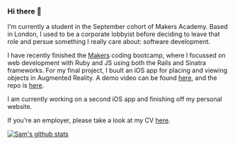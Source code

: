 ### Hi there 👋
I'm currently a student in the September cohort of Makers Academy. Based in London, I used to be a corporate lobbyist before deciding to leave that role and persue something I really care about: software development. 

I have recently finished the [Makers](https://makers.tech) coding bootcamp, where I focussed on web development with Ruby and JS using both the Rails and Sinatra frameworks. For my final project, I buult an iOS app for placing and viewing objects in Augmented Reality. A demo video can be found [here](https://www.youtube.com/watch?v=Crr90faZCcw), and the repo is [here](https://github.com/samcolson4/signposts-again).

I am currently working on a second iOS app and finishing off my personal website.

If you're an employer, please take a look at my CV [here](https://github.com/samcolson4/CV).


[![Sam's github stats](https://github-readme-stats.vercel.app/api?username=samcolson4)](https://github.com/samcolson4/github-readme-stats)


<!--
**samcolson4/samcolson4** is a ✨ _special_ ✨ repository because its `README.md` (this file) appears on your GitHub profile.

Here are some ideas to get you started:

- 🔭 I’m currently working on ...
- 🌱 I’m currently learning ...
- 👯 I’m looking to collaborate on ...
- 🤔 I’m looking for help with ...
- 💬 Ask me about ...
- 📫 How to reach me: ...
- 😄 Pronouns: ...
- ⚡ Fun fact: ...
-->
